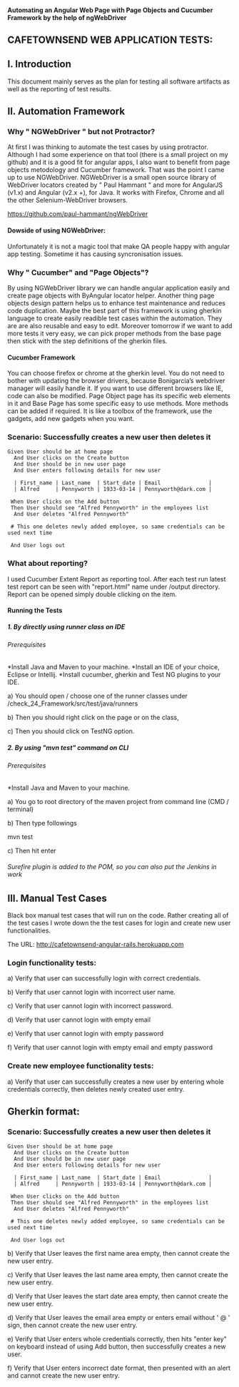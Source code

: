 #### Automating an Angular Web Page with Page Objects and Cucumber Framework by the help of ngWebDriver


## CAFETOWNSEND WEB APPLICATION TESTS:

## I. Introduction

This document mainly serves as the plan for testing all software artifacts as well as the reporting of test results. 

## II. Automation Framework 

### Why " NGWebDriver " but not Protractor? 

At first I was thinking to automate the test cases by using protractor. Although I had some experience on that tool (there is a small project on my github) and it is a good fit for angular apps, I also want to benefit from page objects metodology and  Cucumber framework. That was the point I came up to use NGWebDriver. NGWebDriver is a small open source library of WebDriver locators created by " Paul Hammant "  and more for AngularJS (v1.x) and Angular (v2.x +), for Java.  It works with Firefox, Chrome and all the other Selenium-WebDriver browsers.

https://github.com/paul-hammant/ngWebDriver

#### Dowside of using NGWebDriver:
Unfortunately it is not a magic tool that make QA people happy with angular app testing. Sometime it has causing syncronisation issues. 

### Why " Cucumber" and "Page Objects"? 
By using NGWebDriver library we can handle angular application easily and create page objects with ByAngular locator helper. Another thing  page objects design pattern helps us to enhance test maintenance and reduces code duplication. Maybe the best part of this framework is using gherkin language to create easily readible test cases within the automation. They are are also reusable and easy to edit. Moreover tomorrow if we want to add more tests it very easy, we can pick proper methods  from the base page then stick with the step definitions of the gherkin files.

#### Cucumber Framework
You can choose firefox or chrome at the gherkin level. You do not need to bother with updating the browser drivers, because Bonigarcia’s webdriver manager will easily handle it.  If you want to use different browsers like IE, code can also be modified.
Page Object page has its specific web elements in it and Base Page has some specific easy to use methods. More methods can be added if required. It is like a toolbox of the framework, use the gadgets, add new gadgets when you want.

 ### Scenario: Successfully creates a new user then deletes it  
    Given User should be at home page
      And User clicks on the Create button
      And User should be in new user page
      And User enters following details for new user
      
      | First_name | Last_name  | Start_date | Email               | 
      | Alfred     | Pennyworth | 1933-03-14 | Pennyworth@dark.com | 
      
     When User clicks on the Add button
     Then User should see "Alfred Pennyworth" in the employees list
      And User deletes "Alfred Pennyworth"   
     
     # This one deletes newly added employee, so same credentials can be used next time 
     
     And User logs out
     
### What about reporting?

I used Cucumber Extent Report as reporting tool.
After each test run latest test report can be seen with "report.html" name under /output directory.
Report can be opened simply double clicking on the item.


#### Running the Tests
##### 1. By directly using runner class on IDE
###### Prerequisites
*Install Java and Maven to your machine.
*Install an IDE of your choice, Eclipse or Intellij.
*Install cucumber, gherkin and Test NG plugins to your IDE.


a) You should open / choose one of the runner classes under /check_24_Framework/src/test/java/runners

b) Then you should right click on the page or on the class,

c) Then you should click on TestNG option.

##### 2. By using "mvn test" command on CLI

###### Prerequisites
*Install Java and Maven to your machine.

a) You go to root directory of the maven project from command line (CMD / terminal) 

b) Then type followings

mvn test

c) Then hit enter

###### Surefire plugin is added to the POM, so you can also put the Jenkins in work


## III. Manual Test Cases 
Black box manual test cases that will run on the code. Rather creating all of the test cases I wrote down the the test cases for login and create new user functionalities.

The URL: http://cafetownsend-angular-rails.herokuapp.com

### Login functionality tests:

a) Verify that user can successfully login with correct credentials.

b) Verify that user cannot login with incorrect user name.

c) Verify that user cannot login with incorrect password.

d) Verify that user cannot login with empty email

e) Verify that user cannot login with empty password

f) Verify that user cannot login with empty email and empty password

### Create new employee functionality tests:
a)	Verify that user can successfully creates a new user by entering whole credentials correctly, then deletes newly created user entry.

## Gherkin format:

  ### Scenario: Successfully creates a new user then deletes it  
    Given User should be at home page
      And User clicks on the Create button
      And User should be in new user page
      And User enters following details for new user
      
      | First_name | Last_name  | Start_date | Email               | 
      | Alfred     | Pennyworth | 1933-03-14 | Pennyworth@dark.com | 
      
     When User clicks on the Add button
     Then User should see "Alfred Pennyworth" in the employees list
      And User deletes "Alfred Pennyworth"   
     
     # This one deletes newly added employee, so same credentials can be used next time 
     
     And User logs out
     
   
b) Verify that User leaves the first name area empty, then cannot create the new user entry.

c) Verify that User leaves the last name area empty, then cannot create the new user entry.

d) Verify that User leaves the start date area empty, then cannot create the new user entry.

d) Verify that User leaves the email area empty or enters email without ' @ ' sign, then cannot create the new user entry.

e) Verify that User enters whole credentials correctly, then hits "enter key" on keyboard instead of using Add button, then successfully creates a new user.

f) Verify that User enters incorrect date format, then presented with an alert and cannot create the new user entry.


